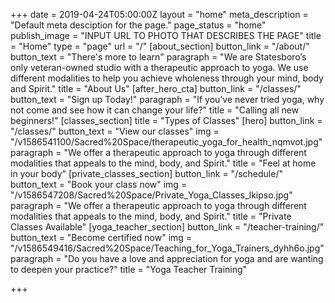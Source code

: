 +++
date = 2019-04-24T05:00:00Z
layout = "home"
meta_description = "Default meta desciption for the page."
page_status = "home"
publish_image = "INPUT URL TO PHOTO THAT DESCRIBES THE PAGE"
title = "Home"
type = "page"
url = "/"
[about_section]
button_link = "/about/"
button_text = "There's more to learn"
paragraph = "We are Statesboro’s only veteran-owned studio with a therapeutic approach to yoga. We use different modalities to help you achieve wholeness through your mind, body and Spirit."
title = "About Us"
[after_hero_cta]
button_link = "/classes/"
button_text = "Sign up Today!"
paragraph = "If you’ve never tried yoga, why not come and see how it can change your life?"
title = "Calling all new beginners!"
[classes_section]
title = "Types of Classes"
[hero]
button_link = "/classes/"
button_text = "View our classes"
img = "/v1586541100/Sacred%20Space/therapeutic_yoga_for_health_nqmvot.jpg"
paragraph = "We offer a therapeutic approach to yoga through different modalities that appeals to the mind, body, and Spirit."
title = "Feel at home <br>in your body"
[private_classes_section]
button_link = "/schedule/"
button_text = "Book your class now"
img = "/v1586547208/Sacred%20Space/Private_Yoga_Classes_lkipso.jpg"
paragraph = "We offer a therapeutic approach to yoga through different modalities that appeals to the mind, body, and Spirit."
title = "Private Classes Available"
[yoga_teacher_section]
button_link = "/teacher-training/"
button_text = "Become certified now"
img = "/v1586549416/Sacred%20Space/Teaching_for_Yoga_Trainers_dyhh6o.jpg"
paragraph = "Do you have a love and appreciation for yoga and are wanting to deepen your practice?"
title = "Yoga Teacher Training"

+++
